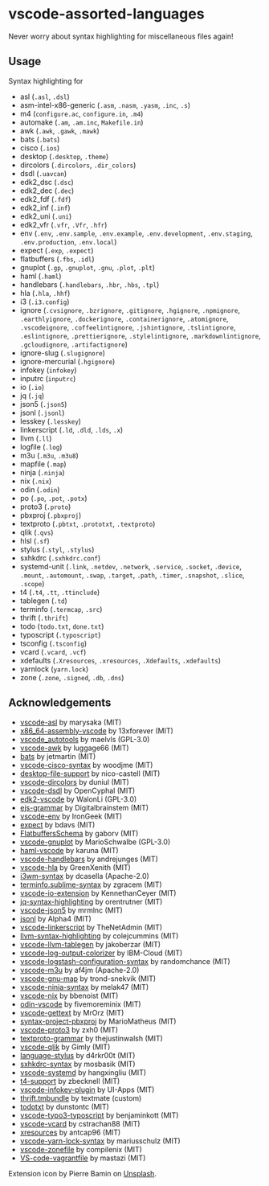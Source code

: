 # vscode-assorted-languages

Never worry about syntax highlighting for miscellaneous files again!

## Usage

Syntax highlighting for

- asl (`.asl`, `.dsl`)
- asm-intel-x86-generic (`.asm`, `.nasm`, `.yasm`, `.inc`, `.s`)
- m4 (`configure.ac`, `configure.in`, `.m4`)
- automake (`.am`, `.am.inc`, `Makefile.in`)
- awk (`.awk`, `.gawk`, `.mawk`)
- bats (`.bats`)
- cisco (`.ios`)
- desktop (`.desktop`, `.theme`)
- dircolors (`.dircolors`, `.dir_colors`)
- dsdl (`.uavcan`)
- edk2_dsc (`.dsc`)
- edk2_dec (`.dec`)
- edk2_fdf (`.fdf`)
- edk2_inf (`.inf`)
- edk2_uni (`.uni`)
- edk2_vfr (`.vfr`, `.Vfr`, `.hfr`)
- env (`.env`, `.env.sample`, `.env.example`, `.env.development`, `.env.staging`, `.env.production`, `.env.local`)
- expect (`.exp`, `.expect`)
- flatbuffers (`.fbs`, `.idl`)
- gnuplot (`.gp`, `.gnuplot`, `.gnu`, `.plot`, `.plt`)
- haml (`.haml`)
- handlebars (`.handlebars`, `.hbr`, `.hbs`, `.tpl`)
- hla (`.hla`, `.hhf`)
- i3 (`.i3.config`)
- ignore (`.cvsignore`, `.bzrignore`, `.gitignore`, `.hgignore`, `.npmignore`, `.earthlyignore`, `.dockerignore`, `.containerignore`, `.atomignore`, `.vscodeignore`, `.coffeelintignore`, `.jshintignore`, `.tslintignore`, `.eslintignore`, `.prettierignore`, `.stylelintignore`, `.markdownlintignore`, `.gcloudignore`, `.artifactignore`)
- ignore-slug (`.slugignore`)
- ignore-mercurial (`.hgignore`)
- infokey (`infokey`)
- inputrc (`inputrc`)
- io (`.io`)
- jq (`.jq`)
- json5 (`.json5`)
- jsonl (`.jsonl`)
- lesskey (`.lesskey`)
- linkerscript (`.ld`, `.dld`, `.lds`, `.x`)
- llvm (`.ll`)
- logfile (`.log`)
- m3u (`.m3u`, `.m3u8`)
- mapfile (`.map`)
- ninja (`.ninja`)
- nix (`.nix`)
- odin (`.odin`)
- po (`.po`, `.pot`, `.potx`)
- proto3 (`.proto`)
- pbxproj (`.pbxproj`)
- textproto (`.pbtxt`, `.prototxt`, `.textproto`)
- qlik (`.qvs`)
- hlsl (`.sf`)
- stylus (`.styl`, `.stylus`)
- sxhkdrc (`.sxhkdrc.conf`)
- systemd-unit (`.link`, `.netdev`, `.network`, `.service`, `.socket`, `.device`, `.mount`, `.automount`, `.swap`, `.target`, `.path`, `.timer`, `.snapshot`, `.slice`, `.scope`)
- t4 (`.t4`, `.tt`, `.ttinclude`)
- tablegen (`.td`)
- terminfo (`.termcap`, `.src`)
- thrift (`.thrift`)
- todo (`todo.txt`, `done.txt`)
- typoscript (`.typoscript`)
- tsconfig (`.tsconfig`)
- vcard (`.vcard`, `.vcf`)
- xdefaults (`.Xresources`, `.xresources`, `.Xdefaults`, `.xdefaults`)
- yarnlock (`yarn.lock`)
- zone (`.zone`, `.signed`, `.db`, `.dns`)

## Acknowledgements

- [vscode-asl](https://github.com/marysaka/vscode-asl) by marysaka (MIT)
- [x86_64-assembly-vscode](https://github.com/13xforever/x86_64-assembly-vscode) by 13xforever (MIT)
- [vscode_autotools](https://github.com/maelvls/vscode_autotools) by maelvls (GPL-3.0)
- [vscode-awk](https://github.com/luggage66/vscode-awk) by luggage66 (MIT)
- [bats](https://github.com/jetmartin/bats) by jetmartin (MIT)
- [vscode-cisco-syntax](https://github.com/woodjme/vscode-cisco-syntax) by woodjme (MIT)
- [desktop-file-support](https://github.com/nico-castell/desktop-file-support) by nico-castell (MIT)
- [vscode-dircolors](https://github.com/duniul/vscode-dircolors) by duniul (MIT)
- [vscode-dsdl](https://github.com/OpenCyphal/vscode-dsdl) by OpenCyphal (MIT)
- [edk2-vscode](https://github.com/WalonLi/edk2-vscode) by WalonLi (GPL-3.0)
- [ejs-grammar](https://github.com/Digitalbrainstem/ejs-grammar) by Digitalbrainstem (MIT)
- [vscode-env](https://github.com/IronGeek/vscode-env) by IronGeek (MIT)
- [expect](https://github.com/bdavs/expect) by bdavs (MIT)
- [FlatbuffersSchema](https://github.com/gaborv/FlatbuffersSchema) by gaborv (MIT)
- [vscode-gnuplot](https://github.com/MarioSchwalbe/vscode-gnuplot) by MarioSchwalbe (GPL-3.0)
- [haml-vscode](https://github.com/karuna/haml-vscode) by karuna (MIT)
- [vscode-handlebars](https://github.com/andrejunges/vscode-handlebars) by andrejunges (MIT)
- [vscode-hla](https://github.com/GreenXenith/vscode-hla) by GreenXenith (MIT)
- [i3wm-syntax](https://github.com/dcasella/i3wm-syntax) by dcasella (Apache-2.0)
- [terminfo.sublime-syntax](https://github.com/zgracem/terminfo.sublime-syntax) by zgracem (MIT)
- [vscode-io-extension](https://github.com/KennethanCeyer/vscode-io-extension) by KennethanCeyer (MIT)
- [jq-syntax-highlighting](https://github.com/orentrutner/jq-syntax-highlighting) by orentrutner (MIT)
- [vscode-json5](https://github.com/mrmlnc/vscode-json5) by mrmlnc (MIT)
- [jsonl](https://github.com/Alpha4/jsonl) by Alpha4 (MIT)
- [vscode-linkerscript](https://github.com/TheNetAdmin/vscode-linkerscript) by TheNetAdmin (MIT)
- [llvm-syntax-highlighting](https://github.com/colejcummins/llvm-syntax-highlighting) by colejcummins (MIT)
- [vscode-llvm-tablegen](https://github.com/jakoberzar/vscode-llvm-tablegen) by jakoberzar (MIT)
- [vscode-log-output-colorizer](https://github.com/IBM-Cloud/vscode-log-output-colorizer) by IBM-Cloud (MIT)
- [vscode-logstash-configuration-syntax](https://github.com/randomchance/vscode-logstash-configuration-syntax) by randomchance (MIT)
- [vscode-m3u](https://github.com/af4jm/vscode-m3u) by af4jm (Apache-2.0)
- [vscode-gnu-map](https://github.com/trond-snekvik/vscode-gnu-map) by trond-snekvik (MIT)
- [vscode-ninja-syntax](https://github.com/melak47/vscode-ninja-syntax) by melak47 (MIT)
- [vscode-nix](https://github.com/bbenoist/vscode-nix) by bbenoist (MIT)
- [odin-vscode](https://github.com/fivemoreminix/odin-vscode) by fivemoreminix (MIT)
- [vscode-gettext](https://github.com/MrOrz/vscode-gettext) by MrOrz (MIT)
- [syntax-project-pbxproj](https://github.com/MarioMatheus/syntax-project-pbxproj) by MarioMatheus (MIT)
- [vscode-proto3](https://github.com/zxh0/vscode-proto3) by zxh0 (MIT)
- [textproto-grammar](https://github.com/thejustinwalsh/textproto-grammar) by thejustinwalsh (MIT)
- [vscode-qlik](https://github.com/Gimly/vscode-qlik) by Gimly (MIT)
- [language-stylus](https://github.com/d4rkr00t/language-stylus) by d4rkr00t (MIT)
- [sxhkdrc-syntax](https://github.com/mosbasik/sxhkdrc-syntax) by mosbasik (MIT)
- [vscode-systemd](https://github.com/hangxingliu/vscode-systemd) by hangxingliu (MIT)
- [t4-support](https://github.com/zbecknell/t4-support) by zbecknell (MIT)
- [vscode-infokey-plugin](https://github.com/UI-Apps/vscode-infokey-plugin) by UI-Apps (MIT)
- [thrift.tmbundle](https://github.com/textmate/thrift.tmbundle) by textmate (custom)
- [todotxt](https://github.com/dunstontc/vscode-todotxt) by dunstontc (MIT)
- [vscode-typo3-typoscript](https://github.com/benjaminkott/vscode-typo3-typoscript) by benjaminkott (MIT)
- [vscode-vcard](https://github.com/cstrachan88/vscode-vcard) by cstrachan88 (MIT)
- [xresources](https://github.com/antcap96/xresources) by antcap96 (MIT)
- [vscode-yarn-lock-syntax](https://github.com/mariusschulz/vscode-yarn-lock-syntax) by mariusschulz (MIT)
- [vscode-zonefile](https://github.com/compilenix/vscode-zonefile) by compilenix (MIT)
- [VS-code-vagrantfile](https://github.com/mastazi/VS-code-vagrantfile) by mastazi (MIT)

Extension icon by Pierre Bamin on [Unsplash](https://unsplash.com/photos/BFvNJXf2rpg).
